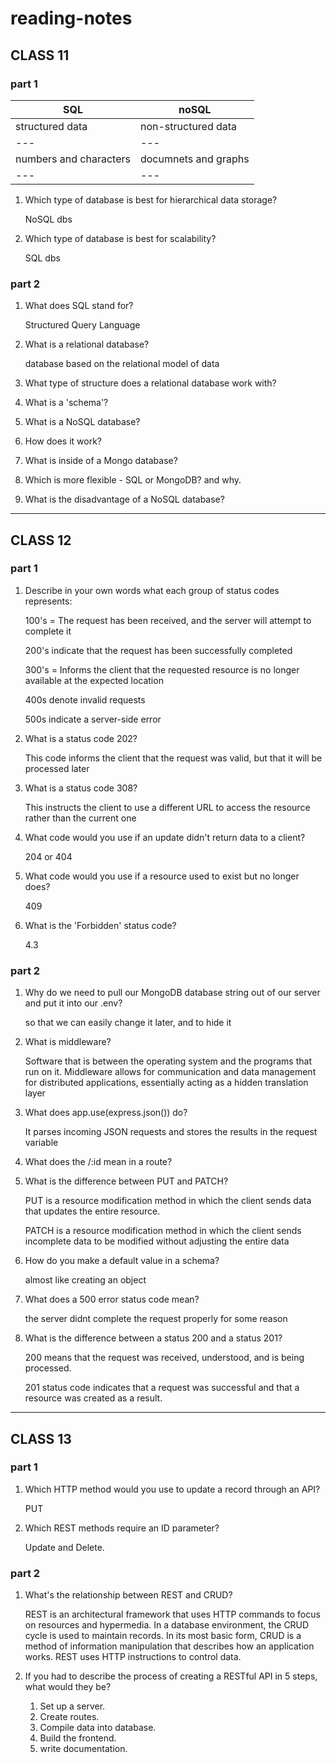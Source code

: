 # reading-notes

## CLASS 11

### part 1

| SQL  | noSQL  |
|---|---|
| structured data  | non-structured data |
|---|---|
| numbers and characters  | documnets and graphs  |
|---|---|

1. Which type of database is best for hierarchical data storage?

    NoSQL dbs

2. Which type of database is best for scalability?

    SQL dbs

### part 2

1. What does SQL stand for?

    Structured Query Language
2. What is a relational database?

    database based on the relational model of data
3. What type of structure does a relational database work with?

4. What is a 'schema'?
5. What is a NoSQL database?
6. How does it work?
7. What is inside of a Mongo database?
8. Which is more flexible - SQL or MongoDB? and why.
9. What is the disadvantage of a NoSQL database?

---------------------------

## CLASS 12

### part 1

1. Describe in your own words what each group of status codes represents:

    100's = The request has been received, and the server will attempt to complete it

    200's indicate that the request has been successfully completed

    300's = Informs the client that the requested resource is no longer available at the expected location

    400s denote invalid requests

    500s indicate a server-side error

2. What is a status code 202?

    This code informs the client that the request was valid, but that it will be processed later

3. What is a status code 308?

    This instructs the client to use a different URL to access the resource rather than the current one

4. What code would you use if an update didn't return data to a client?

    204 or 404

5. What code would you use if a resource used to exist but no longer does?

    409

6. What is the 'Forbidden' status code?

    4.3

### part 2

1. Why do we need to pull our MongoDB database string out of our server and put it into our .env?

    so that we can easily change it later, and to hide it

2. What is middleware?

     Software that is between the operating system and the programs that run on it. Middleware allows for communication and data management for distributed applications, essentially acting as a hidden translation layer

3. What does app.use(express.json()) do?

     It parses incoming JSON requests and stores the results in the request variable

4. What does the /:id mean in a route?

5. What is the difference between PUT and PATCH?

    PUT is a resource modification method in which the client sends data that updates the entire resource.

    PATCH is a resource modification method in which the client sends incomplete data to be modified without adjusting the entire data

6. How do you make a default value in a schema?

     almost like creating an object

7. What does a 500 error status code mean?

     the server didnt complete the request properly for some reason

8. What is the difference between a status 200 and a status 201?

     200 means that the request was received, understood, and is being processed.

     201 status code indicates that a request was successful and that a resource was created as a result.

---------------------------

## CLASS 13

### part 1

1. Which HTTP method would you use to update a record through an API?

     PUT

2. Which REST methods require an ID parameter?

     Update and Delete.

### part 2

1. What's the relationship between REST and CRUD?

     REST is an architectural framework that uses HTTP commands to focus on resources and hypermedia. In a database environment, the CRUD cycle is used to maintain records. In its most basic form, CRUD is a method of information manipulation that describes how an application works. REST uses HTTP instructions to control data.

2. If you had to describe the process of creating a RESTful API in 5 steps, what would they be?

    1. Set up a server.
    2. Create routes.
    3. Compile data into database.
    4. Build the frontend.
    5. write documentation.